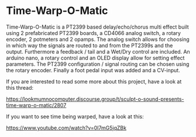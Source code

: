 # Time-Warp-O-Matic

Time-Warp-O-Matic is a PT2399 based delay/echo/chorus multi effect built using 2 prefabricated PT2399 boards, a CD4066 analog switch, a rotary encoder, 2 potmeters and 2 opamps.
The analog switch allows for choosing in which way the signals are routed to and from the PT2399s and the output. Furthermore a feedback / tail and a Wet/Dry control are included.
An arduino nano, a rotary control and an OLED display allow for setting effect parameters. The PT2399 configuration / signal routing can be chosen using the rotary encoder. 
Finally a foot pedal input was added and a CV-input.

If you are interested to read some more about this project, have a look at this thread:

https://lookmumnocomputer.discourse.group/t/sculpt-o-sound-presents-time-warp-o-matic/2807

If you want to see time being warped, have a look at this: 

https://www.youtube.com/watch?v=0I7mG5jqZBk
